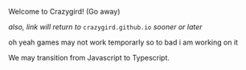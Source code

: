 Welcome to Crazygird! (Go away)

*also, link will return to* ```crazygird.github.io``` *sooner or later*

oh yeah games may not work temporarly so to bad i am working on it

We may transition from Javascript to Typescript.

